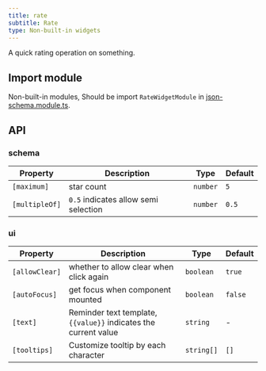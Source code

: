 ```yaml
---
title: rate
subtitle: Rate
type: Non-built-in widgets
---
```


A quick rating operation on something.

## Import module

Non-built-in modules, Should be import `RateWidgetModule` in [json-schema.module.ts](https://github.com/ng-alain/ng-alain/blob/master/src/app/shared/json-schema/json-schema.module.ts#L11).

## API

### schema

| Property | Description | Type | Default |
|----------|-------------|------|---------|
| `[maximum]` | star count | `number` | `5` |
| `[multipleOf]` | `0.5` indicates allow semi selection | `number` | `0.5` |

### ui

| Property | Description | Type | Default |
|----------|-------------|------|---------|
| `[allowClear]` | whether to allow clear when click again | `boolean` | `true` |
| `[autoFocus]` | get focus when component mounted | `boolean` | `false` |
| `[text]` | Reminder text template, `{{value}}` indicates the current value | `string` | - |
| `[tooltips]` | Customize tooltip by each character | `string[]` | `[]` |
